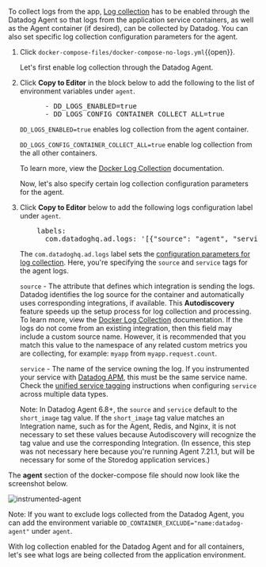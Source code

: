 To collect logs from the app, <a href="https://docs.datadoghq.com/agent/docker/log/?tab=containerinstallation" target="_datadog">Log collection</a> has to be enabled through the Datadog Agent so that logs from the application service containers, as well as the Agent container (if desired), can be collected by Datadog. You can also set specific log collection configuration parameters for the agent.

1. Click `docker-compose-files/docker-compose-no-logs.yml`{{open}}.

    Let's first enable log collection through the Datadog Agent.

3. Click **Copy to Editor** in the block below to add the following to the list of environment variables under `agent`.

    <pre class="file" data-filename="docker-compose-no-logs.yml" data-target="insert" data-marker="# add agent env variables">
         - DD_LOGS_ENABLED=true
         - DD_LOGS_CONFIG_CONTAINER_COLLECT_ALL=true</pre> 
    
    `DD_LOGS_ENABLED=true` enables log collection from the agent container. 
    
    `DD_LOGS_CONFIG_CONTAINER_COLLECT_ALL=true` enable log collection from the all other containers. 
    
    To learn more, view the <a href="https://docs.datadoghq.com/agent/docker/log/?tab=dockercompose#one-step-install-to-collect-all-the-container-logs" target="_blank">Docker Log Collection</a> documentation.

    Now, let's also specify certain log collection configuration parameters for the agent.

4. Click **Copy to Editor** below to add the following logs configuration label under `agent`. 

    <pre class="file" data-filename="docker-compose-no-logs.yml" data-target="insert" data-marker="# add agent log labels">
       labels:
         com.datadoghq.ad.logs: '[{"source": "agent", "service": "agent"}]'</pre>
    
    The `com.datadoghq.ad.logs` label sets the <a href="https://docs.datadoghq.com/agent/logs/?tab=tailfiles#custom-log-collection" target="_blank">configuration parameters for log collection</a>. Here, you're specifying the `source` and `service` tags for the agent logs. 

    `source` - The attribute that defines which integration is sending the logs. Datadog identifies the log source for the container and automatically uses corresponding integrations, if available. This **Autodiscovery** feature speeds up the setup process for log collection and processing. To learn more, view the <a href="https://docs.datadoghq.com/agent/docker/log/?tab=dockercompose#activate-log-integrations" target="_blank">Docker Log Collection</a> documentation. If the logs do not come from an existing integration, then this field may include a custom source name. However, it is recommended that you match this value to the namespace of any related custom metrics you are collecting, for example: `myapp` from `myapp.request.count`.

    `service` - The name of the service owning the log. If you instrumented your service with <a href="https://docs.datadoghq.com/tracing/" target="_blank">Datadog APM</a>, this must be the same service name. Check the <a href="https://docs.datadoghq.com/getting_started/tagging/unified_service_tagging" target="_blank">unified service tagging</a> instructions when configuring `service` across multiple data types.

    Note: In Datadog Agent 6.8+, the `source` and `service` default to the `short_image` tag value. If the `short_image` tag value matches an Integration name, such as for the Agent, Redis, and Nginx, it is not necessary to set these values because Autodiscovery will recognize the tag value and use the corresponding Integration. (In essence, this step was not necessary here because you're running Agent 7.21.1, but will be necessary for some of the Storedog application services.)

The **agent** section of the docker-compose file should now look like the screenshot below. <p> ![instrumented-agent](collectlogsapp/assets/instrumented-agent.png)

Note: If you want to exclude logs collected from the Datadog Agent, you can add the environment variable `DD_CONTAINER_EXCLUDE="name:datadog-agent"` under `agent`.

With log collection enabled for the Datadog Agent and for all containers, let's see what logs are being collected from the application environment.
